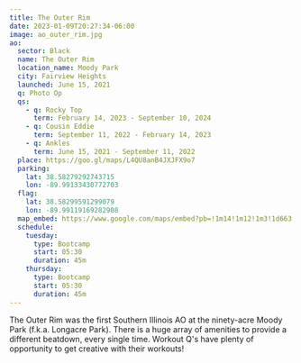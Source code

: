 ```yaml
---
title: The Outer Rim
date: 2023-01-09T20:27:34-06:00
image: ao_outer_rim.jpg
ao:
  sector: Black
  name: The Outer Rim
  location_name: Moody Park
  city: Fairview Heights
  launched: June 15, 2021
  q: Photo Op
  qs:
    - q: Rocky Top
      term: February 14, 2023 - September 10, 2024
    - q: Cousin Eddie
      term: September 11, 2022 - February 14, 2023
    - q: Ankles
      term: June 15, 2021 - September 11, 2022
  place: https://goo.gl/maps/L4QU8anB4JXJFX9o7
  parking:
    lat: 38.58279292743715
    lon: -89.99133430772703
  flag:
    lat: 38.58299591299079
    lon: -89.99119169282908
  map_embed: https://www.google.com/maps/embed?pb=!1m14!1m12!1m3!1d663.2440277693815!2d-89.99123625749941!3d38.58294963642931!2m3!1f0!2f0!3f0!3m2!1i1024!2i768!4f13.1!5e1!3m2!1sen!2sus!4v1679107922064!5m2!1sen!2sus
  schedule:
    tuesday:
      type: Bootcamp
      start: 05:30
      duration: 45m
    thursday:
      type: Bootcamp
      start: 05:30
      duration: 45m
---
```

The Outer Rim was the first Southern Illinois AO at the ninety-acre Moody Park (f.k.a. Longacre Park).
There is a huge array of amenities to provide a different beatdown, every single time.
Workout Q's have plenty of opportunity to get creative with their workouts!
